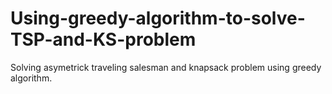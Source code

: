 # Using-greedy-algorithm-to-solve-TSP-and-KS-problem
Solving asymetrick traveling salesman and knapsack problem using greedy algorithm.
